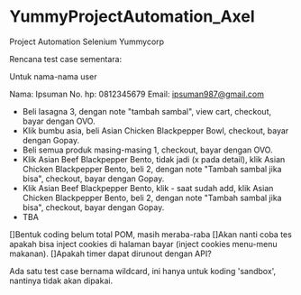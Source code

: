# YummyProjectAutomation_Axel
Project Automation Selenium Yummycorp

Rencana test case sementara:

Untuk nama-nama user

Nama: Ipsuman
No. hp: 0812345679
Email: ipsuman987@gmail.com

- Beli lasagna 3, dengan note "tambah sambal", view cart, checkout, bayar dengan OVO.
- Klik bumbu asia, beli Asian Chicken Blackpepper Bowl, checkout, bayar dengan Gopay.
- Beli semua produk masing-masing 1, checkout, bayar dengan OVO.
- Klik Asian Beef Blackpepper Bento, tidak jadi (x pada detail), klik Asian Chicken Blackpepper Bento, beli 2, dengan note "Tambah sambal jika bisa", checkout, bayar dengan Gopay.
- Klik Asian Beef Blackpepper Bento, klik - saat sudah add, klik Asian Chicken Blackpepper Bento, beli 2, dengan note "Tambah sambal jika bisa", checkout, bayar dengan Gopay.
- TBA

[]Bentuk coding belum total POM, masih meraba-raba
[]Akan nanti coba tes apakah bisa inject cookies di halaman bayar (inject cookies menu-menu makanan).
[]Apakah timer dapat dirunout dengan API?

Ada satu test case bernama wildcard, ini hanya untuk koding 'sandbox', nantinya tidak akan dipakai.
